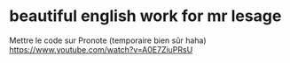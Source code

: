 # beautiful english work for mr lesage
Mettre le code sur Pronote (temporaire bien sûr haha)
https://www.youtube.com/watch?v=A0E7ZiuPRsU
